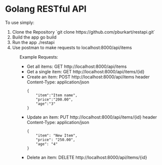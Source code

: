 # Golang RESTful API

To use simply:

<ol>
	<li>Clone the Repository `git clone https://github.com/pburkart/restapi.git`</li>
	<li>Build the app go build</li>
	<li>Run the app ./restapi</li>
	<li>Use postman to make requests to localhost:8000/api/items</li>
<ol>

Example Requests:

<ul>
<li>Get all items: GET http://localhost:8000/api/items</li>
<li>Get a single item: GET http://localhost:8000/api/items/{id}</li>
<li>Create an item: POST http://localhost:8000/api/items header Content-Type: application/json</li>
		
	{
		"item":"Item name",
		"price":"200.00",
		"age":"3"
	}
	
<li>Update an item: PUT http://localhost:8000/api/items/{id} header Content-Type: application/json</li>
	
	{
		"item": "New Item",
		"price": "250.00",
		"age": "4"
	}

<li>Delete an item: DELETE http://localhost:8000/api/items/{id}
</ul>
